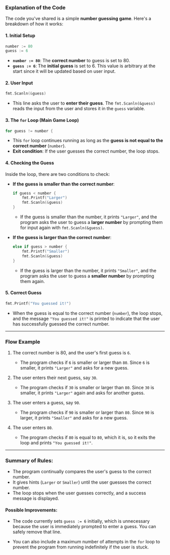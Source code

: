### Explanation of the Code

The code you've shared is a simple **number guessing game**. Here's a breakdown of how it works:

#### **1. Initial Setup**
```go
number := 80
guess := 6
```
- **`number := 80`**: The **correct number** to guess is set to 80.
- **`guess := 6`**: The **initial guess** is set to 6. This value is arbitrary at the start since it will be updated based on user input.

#### **2. User Input**
```go
fmt.Scanln(&guess)
```
- This line asks the user to **enter their guess**. The `fmt.Scanln(&guess)` reads the input from the user and stores it in the `guess` variable.

#### **3. The `for` Loop (Main Game Loop)**
```go
for guess != number {
```
- This `for` loop continues running as long as the **guess is not equal to the correct number** (`number`).
- **Exit condition**: If the user guesses the correct number, the loop stops.

#### **4. Checking the Guess**
Inside the loop, there are two conditions to check:
- **If the guess is smaller than the correct number**:
  ```go
  if guess < number {
      fmt.Printf("Larger")
      fmt.Scanln(&guess)
  }
  ```
  - If the guess is smaller than the number, it prints `"Larger"`, and the program asks the user to guess a **larger number** by prompting them for input again with `fmt.Scanln(&guess)`.

- **If the guess is larger than the correct number**:
  ```go
  else if guess > number {
      fmt.Printf("Smaller")
      fmt.Scanln(&guess)
  }
  ```
  - If the guess is larger than the number, it prints `"Smaller"`, and the program asks the user to guess a **smaller number** by prompting them again.

#### **5. Correct Guess**
```go
fmt.Printf("You guessed it!")
```
- When the guess is equal to the correct number (`number`), the loop stops, and the message `"You guessed it!"` is printed to indicate that the user has successfully guessed the correct number.

---

### **Flow Example**

1. The correct number is 80, and the user's first guess is `6`.
   
   - The program checks if `6` is smaller or larger than `80`. Since `6` is smaller, it prints `"Larger"` and asks for a new guess.
   
2. The user enters their next guess, say `30`.

   - The program checks if `30` is smaller or larger than `80`. Since `30` is smaller, it prints `"Larger"` again and asks for another guess.

3. The user enters a guess, say `90`.

   - The program checks if `90` is smaller or larger than `80`. Since `90` is larger, it prints `"Smaller"` and asks for a new guess.

4. The user enters `80`.

   - The program checks if `80` is equal to `80`, which it is, so it exits the loop and prints `"You guessed it!"`.

---

### **Summary of Rules**:
- The program continually compares the user's guess to the correct number.
- It gives hints (`Larger` or `Smaller`) until the user guesses the correct number.
- The loop stops when the user guesses correctly, and a success message is displayed.

#### Possible Improvements:
- The code currently sets `guess := 6` initially, which is unnecessary because the user is immediately prompted to enter a guess. You can safely remove that line.

- You can also include a maximum number of attempts in the `for` loop to prevent the program from running indefinitely if the user is stuck.